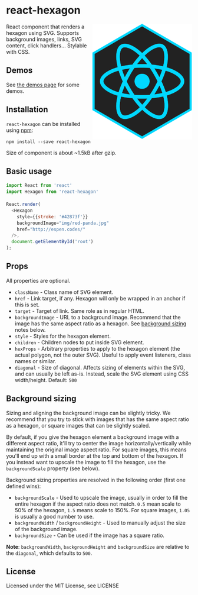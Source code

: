 # react-hexagon

<img align="right" width="270" height="313" src="logo/react-hexagon.png" alt="react-hexagon">

React component that renders a hexagon using SVG. Supports background images, links, SVG content, click handlers... Stylable with CSS.

## Demos

See [the demos page](http://rexxars.github.io/react-hexagon/) for some demos.

## Installation

`react-hexagon` can be installed using [npm](https://npmjs.org/):

```
npm install --save react-hexagon
```

Size of component is about ~1.5kB after gzip.

## Basic usage

```javascript
import React from 'react'
import Hexagon from 'react-hexagon'

React.render(
  <Hexagon
    style={{stroke: '#42873f'}}
    backgroundImage="img/red-panda.jpg"
    href="http://espen.codes/"
  />,
  document.getElementById('root')
);
```

## Props

All properties are optional.

* `className` - Class name of SVG element.
* `href` - Link target, if any. Hexagon will only be wrapped in an anchor if this is set.
* `target` - Target of link. Same role as in regular HTML.
* `backgroundImage` - URL to a background image. Recommend that the image has the same aspect ratio as a hexagon. See [background sizing](#background-sizing) notes below.
* `style` - Styles for the hexagon element.
* `children` - Children nodes to put inside SVG element.
* `hexProps` - Arbitrary properties to apply to the hexagon element (the actual polygon, not the outer SVG). Useful to apply event listeners, class names or similar.
* `diagonal` - Size of diagonal. Affects sizing of elements within the SVG, and can usually be left as-is. Instead, scale the SVG element using CSS width/height. Default: `500`

## Background sizing

Sizing and aligning the background image can be slightly tricky. We recommend that you try to stick with images that has the same aspect ratio as a hexagon, or square images that can be slightly scaled.

By default, if you give the hexagon element a background image with a different aspect ratio, it'll try to center the image horizontally/vertically while maintaining the original image aspect ratio. For square images, this means you'll end up with a small border at the top and bottom of the hexagon. If you instead want to upscale the image to fill the hexagon, use the `backgroundScale` property (see below).

Background sizing properties are resolved in the following order (first one defined wins):

* `backgroundScale` - Used to upscale the image, usually in order to fill the entire hexagon if the aspect ratio does not match. `0.5` mean scale to 50% of the hexagon, `1.5` means scale to 150%. For square images, `1.05` is usually a good number to use.
* `backgroundWidth` / `backgroundHeight` - Used to manually adjust the size of the background image.
* `backgroundSize` - Can be used if the image has a square ratio.

**Note**: `backgroundWidth`, `backgroundHeight` and `backgroundSize` are relative to the `diagonal`, which defaults to `500`.

## License

Licensed under the MIT License, see LICENSE
